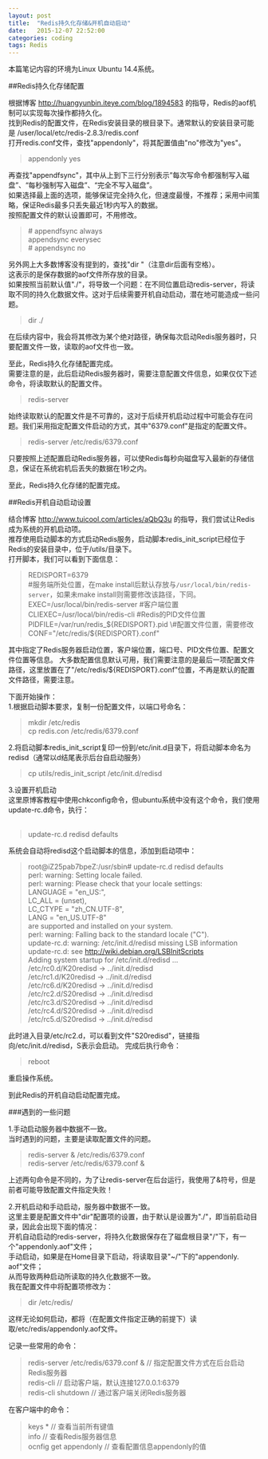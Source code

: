 ```yaml
---
layout: post
title:  "Redis持久化存储&开机自动启动"
date:   2015-12-07 22:52:00
categories: coding
tags: Redis
---
```


本篇笔记内容的环境为Linux Ubuntu 14.4系统。

##Redis持久化存储配置

根据博客 http://huangyunbin.iteye.com/blog/1894583 的指导，Redis的aof机制可以实现每次操作都持久化。  
找到Redis的配置文件，在Redis安装目录的根目录下。通常默认的安装目录可能是 /user/local/etc/redis-2.8.3/redis.conf  
打开redis.conf文件，查找"appendonly"，将其配置值由"no"修改为"yes"。  

> appendonly yes  

再查找"appendfsync"，其中从上到下三行分别表示”每次写命令都强制写入磁盘”、“每秒强制写入磁盘”、“完全不写入磁盘”。  
如果选择最上面的选项，能够保证完全持久化，但速度最慢，不推荐；采用中间策略，保证Redis最多只丢失最近1秒内写入的数据。  
按照配置文件的默认设置即可，不用修改。  

> \# appendfsync always  
> appendsync everysec  
> \# appendsync no  

另外网上大多数博客没有提到的，查找"dir "（注意dir后面有空格）。  
这表示的是保存数据的aof文件所存放的目录。  
如果按照当前默认值"./"，将导致一个问题：在不同位置启动redis-server，将读取不同的持久化数据文件。这对于后续需要开机自动启动，潜在地可能造成一些问题。  

> dir ./  

在后续内容中，我会将其修改为某个绝对路径，确保每次启动Redis服务器时，只要配置文件一致，读取的aof文件也一致。  

至此，Redis持久化存储配置完成。  
需要注意的是，此后启动Redis服务器时，需要注意配置文件信息，如果仅仅下述命令，将读取默认的配置文件。  

> redis-server  

始终读取默认的配置文件是不可靠的，这对于后续开机启动过程中可能会存在问题。我们采用指定配置文件启动的方式，其中"6379.conf"是指定的配置文件。  

> redis-server /etc/redis/6379.conf

只要按照上述配置启动Redis服务器，可以使Redis每秒向磁盘写入最新的存储信息，保证在系统宕机后丢失的数据在1秒之内。

至此，Redis持久化存储的配置完成。

##Redis开机自动启动设置

结合博客 http://www.tuicool.com/articles/aQbQ3u 的指导，我们尝试让Redis成为系统的开机启动项。  
推荐使用启动脚本的方式启动Redis服务，启动脚本redis_init_script已经位于Redis的安装目录中，位于/utils/目录下。  
打开脚本，我们可以看到下面信息：  

> REDISPORT=6379  
> \#服务端所处位置，在make install后默认存放与`/usr/local/bin/redis-server`，如果未make install则需要修改该路径，下同。  
> EXEC=/usr/local/bin/redis-server
> \#客户端位置  
> CLIEXEC=/usr/local/bin/redis-cli
> \#Redis的PID文件位置  
> PIDFILE=/var/run/redis_${REDISPORT}.pid  
> \#配置文件位置，需要修改  
> CONF="/etc/redis/${REDISPORT}.conf"

其中指定了Redis服务器启动位置，客户端位置，端口号、PID文件位置、配置文件位置等信息。
大多数配置信息默认可用，我们需要注意的是最后一项配置文件路径，这里放置在了"/etc/redis/${REDISPORT}.conf"位置，不再是默认的配置文件路径，需要注意。  

下面开始操作：  
1.根据启动脚本要求，复制一份配置文件，以端口号命名：  

> mkdir /etc/redis   
> cp redis.con /etc/redis/6379.conf

2.将启动脚本redis_init_script复印一份到/etc/init.d目录下，将启动脚本命名为redisd（通常以d结尾表示后台自启动服务）  

> cp utils/redis_init_script /etc/init.d/redisd

3.设置开机启动  
这里原博客教程中使用chkconfig命令，但ubuntu系统中没有这个命令，我们使用update-rc.d命令，执行：  
﻿
> update-rc.d redisd defaults  

系统会自动将redisd这个启动脚本的信息，添加到启动项中：  

> root@iZ25pab7bpeZ:/usr/sbin# update-rc.d redisd defaults  
> perl: warning: Setting locale failed.  
> perl: warning: Please check that your locale settings:  
>    LANGUAGE = "en_US:",      
>    LC_ALL = (unset),    
>    LC_CTYPE = "zh_CN.UTF-8",    
>    LANG = "en_US.UTF-8"    
>    are supported and installed on your system.    
> perl: warning: Falling back to the standard locale ("C").    
> update-rc.d: warning: /etc/init.d/redisd missing LSB information    
> update-rc.d: see <http://wiki.debian.org/LSBInitScripts>    
>  Adding system startup for /etc/init.d/redisd ...    
>    /etc/rc0.d/K20redisd -> ../init.d/redisd    
>    /etc/rc1.d/K20redisd -> ../init.d/redisd    
>    /etc/rc6.d/K20redisd -> ../init.d/redisd    
>    /etc/rc2.d/S20redisd -> ../init.d/redisd    
>    /etc/rc3.d/S20redisd -> ../init.d/redisd    
>    /etc/rc4.d/S20redisd -> ../init.d/redisd    
>    /etc/rc5.d/S20redisd -> ../init.d/redisd    

此时进入目录/etc/rc2.d，可以看到文件"S20redisd"，链接指向/etc/init.d/redisd，S表示会启动。
完成后执行命令：  

> reboot

重启操作系统。

到此Redis的开机自动启动配置完成。

###遇到的一些问题

1.手动启动服务器中数据不一致。  
当时遇到的问题，主要是读取配置文件的问题。  

> redis-server & /etc/redis/6379.conf  
> redis-server /etc/redis/6379.conf & 

上述两句命令是不同的，为了让redis-server在后台运行，我使用了&符号，但是前者可能导致配置文件指定失败！

2.开机启动和手动启动，服务器中数据不一致。  
这里主要是配置文件中"dir"配置项的设置，由于默认是设置为"./"，即当前启动目录，因此会出现下面的情况：  
开机自动启动的redis-server，将持久化数据保存在了磁盘根目录"/"下，有一个"appendonly.aof"文件；  
手动启动，如果是在Home目录下启动，将读取目录"~/"下的"appendonly.  aof"文件；  
从而导致两种启动所读取的持久化数据不一致。  
我在配置文件中将配置项修改为：  

> dir /etc/redis/

这样无论如何启动，都将（在配置文件指定正确的前提下）读取/etc/redis/appendonly.aof文件。  

记录一些常用的命令：  

> redis-server /etc/redis/6379.conf &   // 指定配置文件方式在后台启动Redis服务器   
> redis-cli                             // 启动客户端，默认连接127.0.0.1:6379   
> redis-cli shutdown                    // 通过客户端关闭Redis服务器   

在客户端中的命令：

> keys *                  // 查看当前所有键值   
> info                    // 查看Redis服务器信息   
> ocnfig get appendonly   // 查看配置信息appendonly的值   


